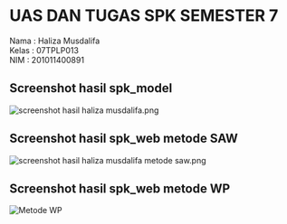 # UAS DAN TUGAS SPK SEMESTER 7 
Nama : Haliza Musdalifa<br>
Kelas : 07TPLP013<br>
NIM : 201011400891<br>

## Screenshot hasil spk_model
<img src='spk_model/screenshot/screenshot hasil haliza musdalifa.png' alt='screenshot hasil haliza musdalifa.png'/>

## Screenshot hasil spk_web metode SAW
<img src='spk_web/screenshot/screenshot hasil haliza musdalifa metode saw.png' alt='screenshot hasil haliza musdalifa metode saw.png'/>

## Screenshot hasil spk_web metode WP
<img src='spk_web/screenshot/Menggunakan POST - Metode WP.png' alt='Metode WP'/>

